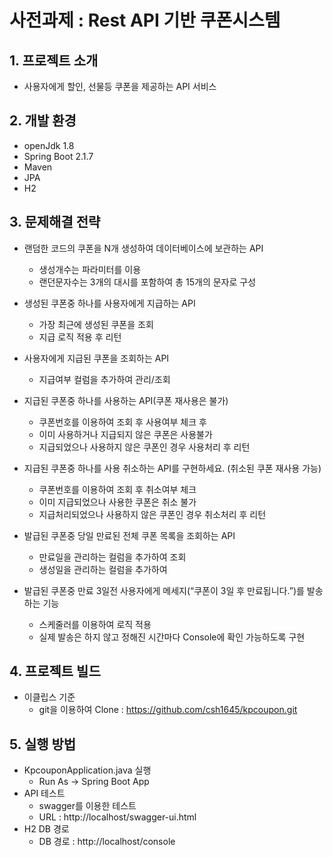 # 사전과제 : Rest API 기반 쿠폰시스템

## 1. 프로젝트 소개
  - 사용자에게 할인, 선물등 쿠폰을 제공하는 API 서비스

## 2. 개발 환경
  - openJdk 1.8
  - Spring Boot 2.1.7
  - Maven
  - JPA
  - H2

## 3. 문제해결 전략
  - 랜덤한 코드의 쿠폰을 N개 생성하여 데이터베이스에 보관하는 API
    - 생성개수는 파라미터를 이용
    - 랜던문자수는 3개의 대시를 포함하여 총 15개의 문자로 구성
        
  - 생성된 쿠폰중 하나를 사용자에게 지급하는 API
    - 가장 최근에 생성된 쿠폰을 조회
    - 지급 로직 적용 후 리턴
  
  - 사용자에게 지급된 쿠폰을 조회하는 API
    - 지급여부 컬럼을 추가하여 관리/조회
  
  - 지급된 쿠폰중 하나를 사용하는 API(쿠폰 재사용은 불가)
    - 쿠폰번호를 이용하여 조회 후 사용여부 체크 후
    - 이미 사용하거나 지급되지 않은 쿠폰은 사용불가
    - 지급되었으나 사용하지 않은 쿠폰인 경우 사용처리 후 리턴
  
  - 지급된 쿠폰중 하나를 사용 취소하는 API를 구현하세요. (취소된 쿠폰 재사용 가능)
    - 쿠폰번호를 이용하여 조회 후 취소여부 체크
    - 이미 지급되었으나 사용한 쿠폰은 취소 불가
    - 지급처리되었으나 사용하지 않은 쿠폰인 경우 취소처리 후 리턴
  
  - 발급된 쿠폰중 당일 만료된 전체 쿠폰 목록을 조회하는 API
    - 만료일을 관리하는 컬럼을 추가하여 조회
    - 생성일을 관리하는 컬럼을 추가하여
    
  - 발급된 쿠폰중 만료 3일전 사용자에게 메세지(“쿠폰이 3일 후 만료됩니다.”)를 발송하는 기능
    - 스케줄러를 이용하여 로직 적용
    - 실제 발송은 하지 않고 정해진 시간마다 Console에 확인 가능하도록 구현

## 4. 프로젝트 빌드
  - 이클립스 기준
    - git을 이용하여 Clone : https://github.com/csh1645/kpcoupon.git
    
## 5. 실행 방법
  - KpcouponApplication.java 실행
    - Run As -> Spring Boot App
  - API 테스트
    - swagger를 이용한 테스트
    - URL : http://localhost/swagger-ui.html
  - H2 DB 경로
    - DB 경로 : http://localhost/console
